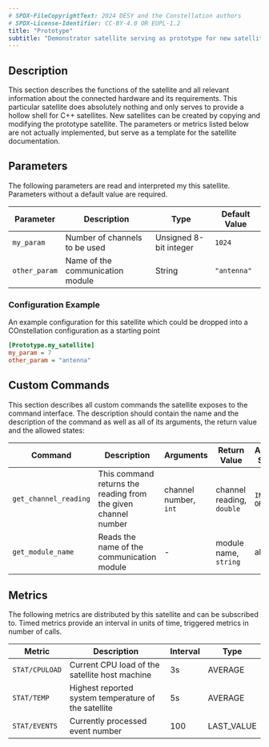 ```yaml
---
# SPDX-FileCopyrightText: 2024 DESY and the Constellation authors
# SPDX-License-Identifier: CC-BY-4.0 OR EUPL-1.2
title: "Prototype"
subtitle: "Demonstrator satellite serving as prototype for new satellites"
---
```


## Description

This section describes the functions of the satellite and all relevant information about the connected hardware and its requirements. This particular satellite does absolutely nothing and only serves to provide a hollow shell for C++ satellites. New satellites can be created by copying and modifying the prototype satellite. The parameters or metrics listed below are not actually implemented, but serve as a template for the satellite documentation.

## Parameters

The following parameters are read and interpreted my this satellite. Parameters without a default value are required.

| Parameter     | Description | Type | Default Value |
|---------------|-------------|------|---------------|
| `my_param`    | Number of channels to be used | Unsigned 8-bit integer | `1024` |
| `other_param` | Name of the communication module | String | `"antenna"` |

### Configuration Example

An example configuration for this satellite which could be dropped into a COnstellation configuration as a starting point

```ini
[Prototype.my_satellite]
my_param = 7
other_param = "antenna"
```

## Custom Commands

This section describes all custom commands the satellite exposes to the command interface. The description should contain the name and the description of the
command as well as all of its arguments, the return value and the allowed states:


| Command     | Description | Arguments | Return Value | Allowed States |
|-------------|-------------|-----------|--------------|----------------|
| `get_channel_reading` | This command returns the reading from the given channel number | channel number, `int` | channel reading, `double` | `INIT`, `ORBIT` |
| `get_module_name` | Reads the name of the communication module | - | module name, `string` | all |


## Metrics

The following metrics are distributed by this satellite and can be subscribed to. Timed metrics provide an interval in units of time, triggered metrics in number of calls.

| Metric         | Description | Interval | Type |
|----------------|-------------|----------|------|
| `STAT/CPULOAD` | Current CPU load of the satellite host machine | 3s | AVERAGE |
| `STAT/TEMP`    | Highest reported system temperature of the satellite | 5s | AVERAGE |
| `STAT/EVENTS`  | Currently processed event number | 100 | LAST_VALUE |
